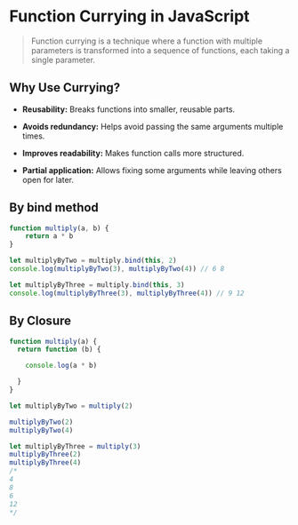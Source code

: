 # Function Currying in JavaScript

> Function currying is a technique where a function with multiple parameters is transformed into a sequence of functions, each taking a single parameter.

## Why Use Currying?

* **Reusability:** Breaks functions into smaller, reusable parts.

* **Avoids redundancy:** Helps avoid passing the same arguments multiple times.

* **Improves readability:** Makes function calls more structured.

* **Partial application:** Allows fixing some arguments while leaving others open for later.

## By bind method

```js
function multiply(a, b) {
    return a * b
}

let multiplyByTwo = multiply.bind(this, 2)
console.log(multiplyByTwo(3), multiplyByTwo(4)) // 6 8

let multiplyByThree = multiply.bind(this, 3)
console.log(multiplyByThree(3), multiplyByThree(4)) // 9 12
```

## By Closure 

```js
function multiply(a) {
  return function (b) {

    console.log(a * b)

  }
}

let multiplyByTwo = multiply(2)

multiplyByTwo(2)
multiplyByTwo(4)

let multiplyByThree = multiply(3)
multiplyByThree(2)
multiplyByThree(4)
/* 
4
8 
6
12
*/
```